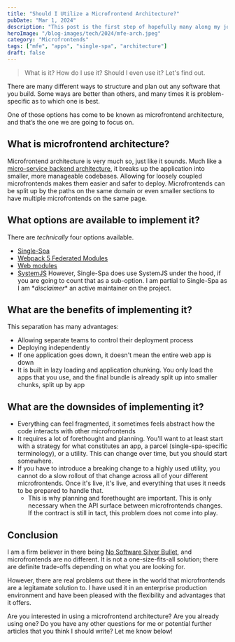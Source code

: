 ```yaml
---
title: "Should I Utilize a Microfrontend Architecture?"
pubDate: "Mar 1, 2024"
description: "This post is the first step of hopefully many along my journey this year"
heroImage: "/blog-images/tech/2024/mfe-arch.jpeg"
category: "Microfrontends"
tags: ["mfe", "apps", "single-spa", "architecture"]
draft: false
---
```


> What is it? How do I use it? Should I even use it? Let's find out.

There are many different ways to structure and plan out any software that you build. Some ways are better than others, and many times it is problem-specific as to which one is best.

One of those options has come to be known as microfrontend architecture, and that’s the one we are going to focus on.

## What is microfrontend architecture?

Microfrontend architecture is very much so, just like it sounds. Much like a [micro-service backend architecture](https://youtu.be/y8OnoxKotPQ?si=QoeIQy38pYXYEkYh), it breaks up the application into smaller, more manageable codebases. Allowing for loosely coupled microfrontends makes them easier and safer to deploy. Microfrontends can be split up by the paths on the same domain or even smaller sections to have multiple microfrontends on the same page.

## What options are available to implement it?

There are *technically* four options available.

- [Single-Spa](https://single-spa.js.org)
- [Webpack 5 Federated Modules](https://webpack.js.org/concepts/module-federation/)
- [Web modules](https://developer.mozilla.org/en-US/docs/Web/JavaScript/Guide/Modules)
- [SystemJS](https://github.com/systemjs/systemjs)
However, Single-Spa does use SystemJS under the hood, if you are going to count that as a sub-option. I am partial to Single-Spa as I am \**disclaimer*\* an active maintainer on the project.

## What are the benefits of implementing it?

This separation has many advantages:

- Allowing separate teams to control their deployment process
- Deploying independently
- If one application goes down, it doesn't mean the entire web app is down
- It is built in lazy loading and application chunking. You only load the apps that you use, and the final bundle is already split up into smaller chunks, split up by app

## What are the downsides of implementing it?

- Everything can feel fragmented, it sometimes feels abstract how the code interacts with other microfrontends
- It requires a lot of forethought and planning. You'll want to at least start with a strategy for what constitutes an app, a parcel (single-spa-specific terminology), or a utility. This can change over time, but you should start somewhere.
- If you have to introduce a breaking change to a highly used utility, you cannot do a slow rollout of that change across all of your different microfrontends. Once it's live, it's live, and everything that uses it needs to be prepared to handle that.
  - This is why planning and forethought are important. This is only necessary when the API surface between microfrontends changes. If the contract is still in tact, this problem does not come into play.

## Conclusion

I am a firm believer in there being [No Software Silver Bullet](https://en.wikipedia.org/wiki/No_Silver_Bullet), and microfrontends are no different. It is not a one-size-fits-all solution; there are definite trade-offs depending on what you are looking for.

However, there are real problems out there in the world that microfrontends are a legitamate solution to. I have used it in an enterprise production environment and have been pleased with the flexibility and advantages that it offers.

Are you interested in using a microfrontend architecture? Are you already using one? Do you have any other questions for me or potential further articles that you think I should write? Let me know below!
